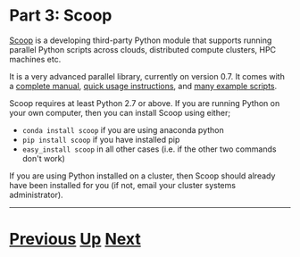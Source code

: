 
# Part 3: Scoop

[Scoop](http://scoop.readthedocs.org/en/0.7/) is a developing 
third-party Python module that supports running parallel Python scripts
across clouds, distributed compute clusters, HPC machines etc.

It is a very advanced parallel library, currently on version
0.7. It comes with a [complete manual](http://scoop.readthedocs.org/en/0.7/install.html),
[quick usage instructions](http://scoop.readthedocs.org/en/0.7/usage.html),
and [many example scripts](https://github.com/soravux/scoop/tree/master/examples/).

Scoop requires at least Python 2.7 or above. 
If you are running Python on your own computer, then you can install
Scoop using either;

* `conda install scoop` if you are using anaconda python
* `pip install scoop` if you have installed pip
* `easy_install scoop` in all other cases (i.e. if the other two commands
   don't work)

If you are using Python installed on a cluster, then Scoop should already
have been installed for you (if not, email your cluster systems administrator).

***

# [Previous](part3.md) [Up](part3.md) [Next](mapreduce_part3.md)
